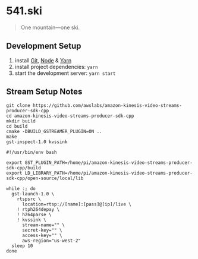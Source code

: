 # 541.ski

> One mountain—one ski.

## Development Setup

1. install [Git](https://git-scm.com/book/en/v2/Getting-Started-Installing-Git),
   [Node](https://nodejs.org/en/download) &
   [Yarn](https://yarnpkg.com/lang/en/docs/install)
2. install project dependencies: `yarn`
3. start the development server: `yarn start`

## Stream Setup Notes

```shell
git clone https://github.com/awslabs/amazon-kinesis-video-streams-producer-sdk-cpp
cd amazon-kinesis-video-streams-producer-sdk-cpp
mkdir build
cd build
cmake -DBUILD_GSTREAMER_PLUGIN=ON ..
make
gst-inspect-1.0 kvssink
```

```shell
#!/usr/bin/env bash

export GST_PLUGIN_PATH=/home/pi/amazon-kinesis-video-streams-producer-sdk-cpp/build
export LD_LIBRARY_PATH=/home/pi/amazon-kinesis-video-streams-producer-sdk-cpp/open-source/local/lib

while :; do
  gst-launch-1.0 \
    rtspsrc \
      location=rtsp://[name]:[pass]@[ip]/live \
    ! rtph264depay \
    ! h264parse \
    ! kvssink \
      stream-name="" \
      secret-key="" \
      access-key="" \
      aws-region="us-west-2"
  sleep 10
done
```
